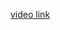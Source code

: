 <a href="https://drive.google.com/file/d/15htIkhG3qH-vbeKBScQeZPkFpr2bOcgF/view?usp=sharing" >video link </a>
